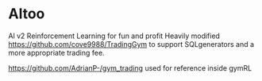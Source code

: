 # Altoo
Al v2 Reinforcement Learning for fun and profit
Heavily modified https://github.com/cove9988/TradingGym to support SQLgenerators and a more appropriate trading fee.


https://github.com/AdrianP-/gym_trading used for reference inside gymRL
